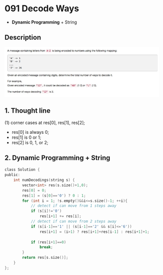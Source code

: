 # 091 Decode Ways
- **Dynamic Programming** + String

## Description
![IMAGE](resources/7534CAB94A49006725A4A0DE694BA5D2.jpg)

## 1. Thought line
(1) corner cases at res[0], res[1], res[2];
- res[0] is always 0;
- res[1] is 0 or 1;
- res[2] is 0, 1, or 2;

## 2. **Dynamic Programming** + String

```c
class Solution {
public:
    int numDecodings(string s) {
        vector<int> res(s.size()+1,0);
        res[0] = 0;
        res[1] = (s[0]=='0') ? 0 : 1;
        for (int i = 1; !s.empty()&&i<=s.size()-1; ++i){
            // detect if can move from 1 steps away
            if (s[i]!='0') 
                res[i+1] += res[i];
            // detect if can move from 2 steps away
            if (s[i-1]=='1' || (s[i-1]=='2' && s[i]<='6'))
                res[i+1] = (i>1) ? res[i+1]+res[i-1] : res[i+1]+1;
            
            if (res[i+1]==0)
                break;
        }
        return res[s.size()];
    }
};
```


